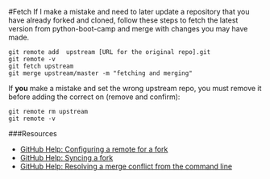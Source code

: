 #Fetch
If I make a mistake and need to later update a repository that you have already forked and cloned, follow these steps to fetch the latest version from python-boot-camp and merge with changes you may have made.

```
git remote add  upstream [URL for the original repo].git
git remote -v
git fetch upstream
git merge upstream/master -m "fetching and merging"
```

If **you** make a mistake and set the wrong upstream repo, you must remove it before adding the correct on (remove and confirm):

```
git remote rm upstream
git remote -v
```

###Resources
+ [GitHub Help: Configuring a remote for a fork][1]
+ [GitHub Help: Syncing a fork][2]
+ [GitHub Help: Resolving a merge conflict from the command line][3]

<!-- Links -->

[1]: https://help.github.com/articles/configuring-a-remote-for-a-fork/
[2]: https://help.github.com/articles/syncing-a-fork/
[3]: https://help.github.com/articles/resolving-a-merge-conflict-from-the-command-line/